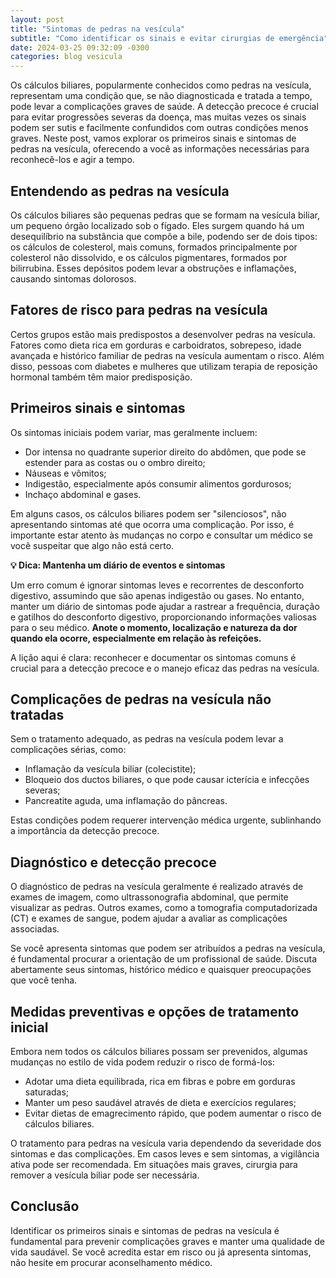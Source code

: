 ```yaml
---
layout: post
title: "Sintomas de pedras na vesícula"
subtitle: "Como identificar os sinais e evitar cirurgias de emergência"
date: 2024-03-25 09:32:09 -0300
categories: blog vesicula
---
```


Os cálculos biliares, popularmente conhecidos como pedras na vesícula, representam uma condição que, se não diagnosticada e tratada a tempo, pode levar a complicações graves de saúde. A detecção precoce é crucial para evitar progressões severas da doença, mas muitas vezes os sinais podem ser sutis e facilmente confundidos com outras condições menos graves. Neste post, vamos explorar os primeiros sinais e sintomas de pedras na vesícula, oferecendo a você as informações necessárias para reconhecê-los e agir a tempo.

## Entendendo as pedras na vesícula

Os cálculos biliares são pequenas pedras que se formam na vesícula biliar, um pequeno órgão localizado sob o fígado. Eles surgem quando há um desequilíbrio na substância que compõe a bile, podendo ser de dois tipos: os cálculos de colesterol, mais comuns, formados principalmente por colesterol não dissolvido, e os cálculos pigmentares, formados por bilirrubina. Esses depósitos podem levar a obstruções e inflamações, causando sintomas dolorosos.

## Fatores de risco para pedras na vesícula

Certos grupos estão mais predispostos a desenvolver pedras na vesícula. Fatores como dieta rica em gorduras e carboidratos, sobrepeso, idade avançada e histórico familiar de pedras na vesícula aumentam o risco. Além disso, pessoas com diabetes e mulheres que utilizam terapia de reposição hormonal também têm maior predisposição.

## Primeiros sinais e sintomas

Os sintomas iniciais podem variar, mas geralmente incluem:

- Dor intensa no quadrante superior direito do abdômen, que pode se estender para as costas ou o ombro direito;
- Náuseas e vômitos;
- Indigestão, especialmente após consumir alimentos gordurosos;
- Inchaço abdominal e gases.

Em alguns casos, os cálculos biliares podem ser "silenciosos", não apresentando sintomas até que ocorra uma complicação. Por isso, é importante estar atento às mudanças no corpo e consultar um médico se você suspeitar que algo não está certo.


<div class="box">
<p><strong>💡️ Dica: Mantenha um diário de eventos e sintomas</strong></p>
<p>Um erro comum é ignorar sintomas leves e recorrentes de desconforto digestivo, assumindo que são apenas indigestão ou gases. No entanto, manter um diário de sintomas pode ajudar a rastrear a frequência, duração e gatilhos do desconforto digestivo, proporcionando informações valiosas para o seu médico. <strong>Anote o momento, localização e natureza da dor quando ela ocorre, especialmente em relação às refeições.</strong>
</p>
</div>

A lição aqui é clara: reconhecer e documentar os sintomas comuns é crucial para a detecção precoce e o manejo eficaz das pedras na vesícula.

## Complicações de pedras na vesícula não tratadas

Sem o tratamento adequado, as pedras na vesícula podem levar a complicações sérias, como:

- Inflamação da vesícula biliar (colecistite);
- Bloqueio dos ductos biliares, o que pode causar icterícia e infecções severas;
- Pancreatite aguda, uma inflamação do pâncreas.

Estas condições podem requerer intervenção médica urgente, sublinhando a importância da detecção precoce.

## Diagnóstico e detecção precoce

O diagnóstico de pedras na vesícula geralmente é realizado através de exames de imagem, como ultrassonografia abdominal, que permite visualizar as pedras. Outros exames, como a tomografia computadorizada (CT) e exames de sangue, podem ajudar a avaliar as complicações associadas.

Se você apresenta sintomas que podem ser atribuídos a pedras na vesícula, é fundamental procurar a orientação de um profissional de saúde. Discuta abertamente seus sintomas, histórico médico e quaisquer preocupações que você tenha.

## Medidas preventivas e opções de tratamento inicial

Embora nem todos os cálculos biliares possam ser prevenidos, algumas mudanças no estilo de vida podem reduzir o risco de formá-los:

- Adotar uma dieta equilibrada, rica em fibras e pobre em gorduras saturadas;
- Manter um peso saudável através de dieta e exercícios regulares;
- Evitar dietas de emagrecimento rápido, que podem aumentar o risco de cálculos biliares.

O tratamento para pedras na vesícula varia dependendo da severidade dos sintomas e das complicações. Em casos leves e sem sintomas, a vigilância ativa pode ser recomendada. Em situações mais graves, cirurgia para remover a vesícula biliar pode ser necessária.

## Conclusão

Identificar os primeiros sinais e sintomas de pedras na vesícula é fundamental para prevenir complicações graves e manter uma qualidade de vida saudável. Se você acredita estar em risco ou já apresenta sintomas, não hesite em procurar aconselhamento médico.